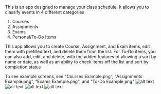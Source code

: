 This is an app designed to manage your class schedule. It allows you to classify events in 4 different categories
1. Courses
2. Assignments
3. Exams
4. Personal/To-Do Items

This app allows you to create Course, Assignment, and Exam items, edit them with prefilled text, and delete them from the list.
For To-Do items, you can also add, edit, and delete, with the added features of allowing a sort by name or date, as well as an ability to check items off the list and sort by completion status

To see example screens, see "Courses Example.png", "Assignments Example.png", "Exams Example.png", and "To-Do Example.png"
![alt text]([http://url/to/img.png](https://github.com/matthewhogan22/Class-Scheduler-App/blob/main/Courses%20Example.png?raw=true))
![alt text](http://url/to/img.png)
![alt text](http://url/to/img.png)
![alt text](http://url/to/img.png)
